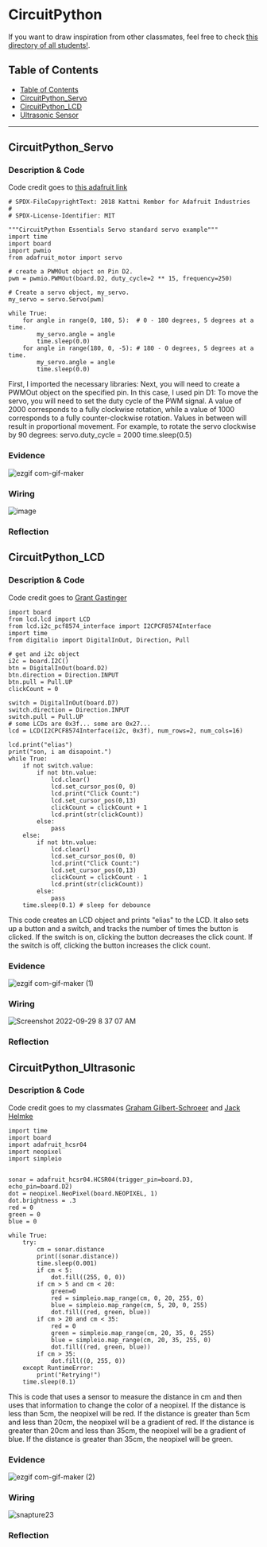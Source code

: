 # CircuitPython

If you want to draw inspiration from other classmates, feel free to check [this directory of all students!](https://github.com/chssigma/Class_Accounts).

## Table of Contents
* [Table of Contents](#TableOfContents)
* [CircuitPython_Servo](#CircuitPython_Servo)
* [CircuitPython_LCD](#CircuitPython_LCD)
* [Ultrasonic Sensor](#CircuitPython_Ultrasonic)
---



## CircuitPython_Servo

### Description & Code

Code credit goes to [this adafruit link](https://learn.adafruit.com/adafruit-metro-m4-express-featuring-atsamd51/circuitpython-servo)

```
# SPDX-FileCopyrightText: 2018 Kattni Rembor for Adafruit Industries
#
# SPDX-License-Identifier: MIT

"""CircuitPython Essentials Servo standard servo example"""
import time
import board
import pwmio
from adafruit_motor import servo

# create a PWMOut object on Pin D2.
pwm = pwmio.PWMOut(board.D2, duty_cycle=2 ** 15, frequency=250)

# Create a servo object, my_servo.
my_servo = servo.Servo(pwm)

while True:
    for angle in range(0, 180, 5):  # 0 - 180 degrees, 5 degrees at a time.
        my_servo.angle = angle
        time.sleep(0.0)
    for angle in range(180, 0, -5): # 180 - 0 degrees, 5 degrees at a time.
        my_servo.angle = angle
        time.sleep(0.0)
```
First, I imported the necessary libraries:
Next, you will need to create a PWMOut object on the specified pin. In this case, I used pin D1:
To move the servo, you will need to set the duty cycle of the PWM signal. A value of 2000 corresponds to a fully clockwise rotation, while a value of 1000 corresponds to a fully counter-clockwise rotation. Values in between will result in proportional movement.
For example, to rotate the servo clockwise by 90 degrees:
servo.duty_cycle = 2000 time.sleep(0.5)

### Evidence

![ezgif com-gif-maker](https://user-images.githubusercontent.com/112961319/192808365-425dc20f-adb3-4a49-96a3-89f3e8195865.gif)

### Wiring

![image](https://user-images.githubusercontent.com/112961319/192807559-d1add3fb-849b-4811-b61a-297383081065.png)

### Reflection




## CircuitPython_LCD

### Description & Code

Code credit goes to [Grant Gastinger](https://github.com/ggastin30/CPython)

```
import board
from lcd.lcd import LCD
from lcd.i2c_pcf8574_interface import I2CPCF8574Interface
import time
from digitalio import DigitalInOut, Direction, Pull

# get and i2c object
i2c = board.I2C()
btn = DigitalInOut(board.D2)
btn.direction = Direction.INPUT
btn.pull = Pull.UP
clickCount = 0

switch = DigitalInOut(board.D7)
switch.direction = Direction.INPUT
switch.pull = Pull.UP
# some LCDs are 0x3f... some are 0x27...
lcd = LCD(I2CPCF8574Interface(i2c, 0x3f), num_rows=2, num_cols=16)

lcd.print("elias")
print("son, i am disapoint.")
while True:
    if not switch.value:
        if not btn.value:
            lcd.clear()
            lcd.set_cursor_pos(0, 0)
            lcd.print("Click Count:")
            lcd.set_cursor_pos(0,13)
            clickCount = clickCount + 1
            lcd.print(str(clickCount))
        else:
            pass
    else:
        if not btn.value:
            lcd.clear()
            lcd.set_cursor_pos(0, 0)
            lcd.print("Click Count:")
            lcd.set_cursor_pos(0,13)
            clickCount = clickCount - 1
            lcd.print(str(clickCount))
        else:
            pass
    time.sleep(0.1) # sleep for debounce
```
This code creates an LCD object and prints "elias" to the LCD. It also sets up a button and a switch, and tracks the number of times the button is clicked. If the switch is on, clicking the button decreases the click count. If the switch is off, clicking the button increases the click count.

### Evidence

![ezgif com-gif-maker (1)](https://user-images.githubusercontent.com/112961319/193040969-56204239-2e81-486f-a2e2-43e14046091b.gif)

### Wiring

![Screenshot 2022-09-29 8 37 07 AM](https://user-images.githubusercontent.com/112961319/193033429-e5198fd6-79fd-4952-a702-64e0c3bba90c.png)

### Reflection



## CircuitPython_Ultrasonic

### Description & Code

Code credit goes to my classmates [Graham Gilbert-Schroeer](https://github.com/VeganPorkChop/CircutPython) and [Jack Helmke](https://github.com/jhelmke45/CircuitPython)

```
import time
import board
import adafruit_hcsr04
import neopixel
import simpleio


sonar = adafruit_hcsr04.HCSR04(trigger_pin=board.D3, echo_pin=board.D2)
dot = neopixel.NeoPixel(board.NEOPIXEL, 1)
dot.brightness = .3 
red = 0
green = 0
blue = 0

while True:
    try:
        cm = sonar.distance
        print((sonar.distance))
        time.sleep(0.001)
        if cm < 5:
            dot.fill((255, 0, 0))
        if cm > 5 and cm < 20:
            green=0
            red = simpleio.map_range(cm, 0, 20, 255, 0)
            blue = simpleio.map_range(cm, 5, 20, 0, 255)
            dot.fill((red, green, blue))
        if cm > 20 and cm < 35:
            red = 0
            green = simpleio.map_range(cm, 20, 35, 0, 255)
            blue = simpleio.map_range(cm, 20, 35, 255, 0)
            dot.fill((red, green, blue))
        if cm > 35:
            dot.fill((0, 255, 0))
    except RuntimeError:
        print("Retrying!")
    time.sleep(0.1)

```
This is  code that uses a sensor to measure the distance in cm and then uses that information to change the color of a neopixel. If the distance is less than 5cm, the neopixel will be red. If the distance is greater than 5cm and less than 20cm, the neopixel will be a gradient of red. If the distance is greater than 20cm and less than 35cm, the neopixel will be a gradient of blue. If the distance is greater than 35cm, the neopixel will be  green.

### Evidence

![ezgif com-gif-maker (2)](https://user-images.githubusercontent.com/112961319/193037726-5598bf39-e9a5-4eb4-a133-c633c204e274.gif)

### Wiring

![snapture23](https://user-images.githubusercontent.com/112961319/193045742-26a5ac02-6881-416c-9d54-af293deceae0.PNG)

### Reflection
